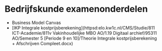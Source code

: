 # Bedrijfskunde examenonderdelen

- Business Model Canvas
- [IKP Integrale kostprijsberekening](httpsd:elo.kw1c.nl/CMS/Studie/811 ICT-Academie/811v Vakinhoudelijke MBO  AO/1.19 Digitaal archief/95311 AO/Semester 5 [Periode 9 en 10]/Theorie Integrale kostprijsberekening + Afschrijven Compleet.docx)


